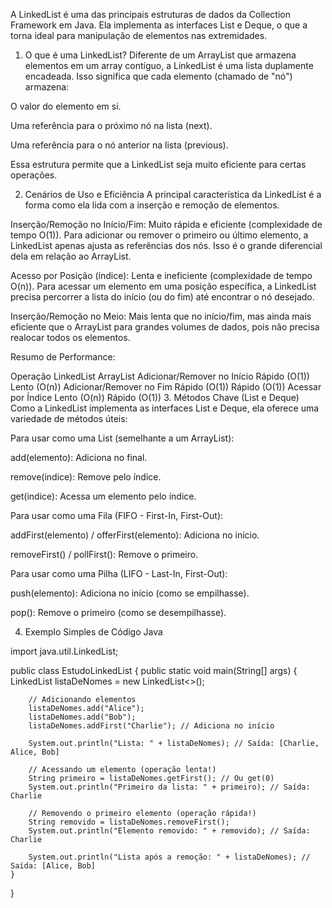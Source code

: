 A LinkedList é uma das principais estruturas de dados da Collection Framework em Java. Ela implementa as interfaces List e Deque, o que a torna ideal para manipulação de elementos nas extremidades.

1. O que é uma LinkedList?
   Diferente de um ArrayList que armazena elementos em um array contíguo, a LinkedList é uma lista duplamente encadeada. Isso significa que cada elemento (chamado de "nó") armazena:

O valor do elemento em si.

Uma referência para o próximo nó na lista (next).

Uma referência para o nó anterior na lista (previous).

Essa estrutura permite que a LinkedList seja muito eficiente para certas operações.

2. Cenários de Uso e Eficiência
   A principal característica da LinkedList é a forma como ela lida com a inserção e remoção de elementos.

Inserção/Remoção no Início/Fim: Muito rápida e eficiente (complexidade de tempo O(1)). Para adicionar ou remover o primeiro ou último elemento, a LinkedList apenas ajusta as referências dos nós. Isso é o grande diferencial dela em relação ao ArrayList.

Acesso por Posição (índice): Lenta e ineficiente (complexidade de tempo O(n)). Para acessar um elemento em uma posição específica, a LinkedList precisa percorrer a lista do início (ou do fim) até encontrar o nó desejado.

Inserção/Remoção no Meio: Mais lenta que no início/fim, mas ainda mais eficiente que o ArrayList para grandes volumes de dados, pois não precisa realocar todos os elementos.

Resumo de Performance:

Operação	LinkedList	ArrayList
Adicionar/Remover no Início	Rápido (O(1))	Lento (O(n))
Adicionar/Remover no Fim	Rápido (O(1))	Rápido (O(1))
Acessar por Índice	Lento (O(n))	Rápido (O(1))
3. Métodos Chave (List e Deque)
   Como a LinkedList implementa as interfaces List e Deque, ela oferece uma variedade de métodos úteis:

Para usar como uma List (semelhante a um ArrayList):

add(elemento): Adiciona no final.

remove(indice): Remove pelo índice.

get(indice): Acessa um elemento pelo índice.

Para usar como uma Fila (FIFO - First-In, First-Out):

addFirst(elemento) / offerFirst(elemento): Adiciona no início.

removeFirst() / pollFirst(): Remove o primeiro.

Para usar como uma Pilha (LIFO - Last-In, First-Out):

push(elemento): Adiciona no início (como se empilhasse).

pop(): Remove o primeiro (como se desempilhasse).

4. Exemplo Simples de Código
   Java

import java.util.LinkedList;

public class EstudoLinkedList {
public static void main(String[] args) {
LinkedList<String> listaDeNomes = new LinkedList<>();

        // Adicionando elementos
        listaDeNomes.add("Alice");
        listaDeNomes.add("Bob");
        listaDeNomes.addFirst("Charlie"); // Adiciona no início

        System.out.println("Lista: " + listaDeNomes); // Saída: [Charlie, Alice, Bob]

        // Acessando um elemento (operação lenta!)
        String primeiro = listaDeNomes.getFirst(); // Ou get(0)
        System.out.println("Primeiro da lista: " + primeiro); // Saída: Charlie

        // Removendo o primeiro elemento (operação rápida!)
        String removido = listaDeNomes.removeFirst();
        System.out.println("Elemento removido: " + removido); // Saída: Charlie

        System.out.println("Lista após a remoção: " + listaDeNomes); // Saída: [Alice, Bob]
    }
}